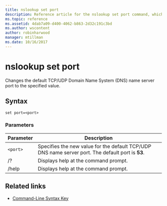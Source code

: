 ```yaml
---
title: nslookup set port
description: Reference article for the nslookup set port command, which changes the default TCP/UDP Domain Name System (DNS) name server port to the specified value.
ms.topic: reference
ms.assetid: 4dab7a09-d400-4062-b863-2d32c191c3bd
ms.author: wscontent
author: robinharwood
manager: mtillman
ms.date: 10/16/2017
---
```


# nslookup set port

Changes the default TCP/UDP Domain Name System (DNS) name server port to the specified value.

## Syntax

```
set port=<port>
```

### Parameters

| Parameter | Description |
| ---------- | ---------- |
| `<port>` | Specifies the new value for the default TCP/UDP DNS name server port. The default port is **53**. |
| /? | Displays help at the command prompt. |
| /help | Displays help at the command prompt. |

## Related links

- [Command-Line Syntax Key](command-line-syntax-key.md)
